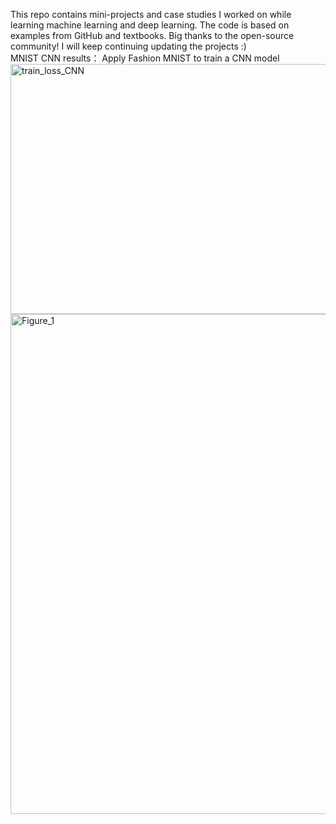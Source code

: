 This repo contains mini-projects and case studies I worked on while learning machine learning and deep learning. 
The code is based on examples from GitHub and textbooks. 
Big thanks to the open-source community!
I will keep continuing updating the projects :)  
MNIST CNN results：
Apply Fashion MNIST to train a CNN model 
<img width="1200" height="400" alt="train_loss_CNN" src="https://github.com/user-attachments/assets/694b2f62-e33c-4af0-99bd-05660bc04bf3" />
<img width="800" height="800" alt="Figure_1" src="https://github.com/user-attachments/assets/99678bf2-efdb-4bb8-bd78-4cb80ecd3ee2" />
